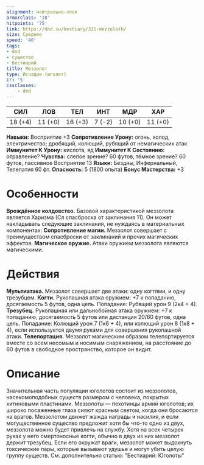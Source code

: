 ```yaml
---
alignment: нейтрально-злое
armorclass: '18'
hitpoints: '75'
link: https://dnd.su/bestiary/321-mezzoloth/
size: Среднее
speed: '40'
tags:
- dnd
- существо
- бестиарий
title: Меззолот
type: Исчадие (юголот)
cr: '5'
cssclasses:
    - dnd
---
```



| СИЛ | ЛОВ | ТЕЛ | ИНТ | МДР | ХАР |
|---|---|---|---|---|---|
| 18 (+4) | 11 (+0) | 16 (+3) | 7 (-2) | 10 (+0) | 11 (+0) |
**Навыки:** Восприятие +3
**Сопротивление Урону:** огонь, холод, электричество; дробящий, колющий, рубящий от немагических атак
**Иммунитет К Урону:** кислота, яд
**Иммунитет К Состоянию:** отравление?
**Чувства:** слепое зрение? 60 футов, тёмное зрение? 60 футов, пассивное Восприятие 13
**Языки:** Бездны, Инфернальный, Телепатия 60 фт.
**Опасность:** 5 (1800 опыта)
**Бонус Мастерства:** +3


# Особенности
**Врождённое колдовство.** Базовой характеристикой меззолота является Харизма (Сл спасброска от заклинания 11). Он может накладывать следующие заклинания, не нуждаясь в материальных компонентах:
**Сопротивление магии.** Меззолот совершает с преимуществом спасброски от заклинаний и прочих магических эффектов.
**Магическое оружие.** Атаки оружием меззолота являются магическими.


# Действия
**Мультиатака.** Меззолот совершает две атаки: одну когтями, и одну трезубцем.
**Когти.** Рукопашная атака оружием: +7 к попаданию, досягаемость 5 футов, одна цель. Попадание: Рубящий урон 9 (2к4 + 4).
**Трезубец.** Рукопашная или дальнобойная атака оружием: +7 к попаданию, досягаемость 5 футов или дистанция 20/60 футов, одна цель. Попадание: Колющий урон 7 (1к6 + 4), или колющий урон 8 (1к8 + 4), если используется двумя руками для совершения рукопашной атаки.
**Телепортация.** Меззолот магическим образом телепортируется вместе со всем несомым и носимым снаряжением, на расстояние до 60 футов в свободное пространство, которое он видит.


# Описание
Значительная часть популяции юголотов состоит из меззолотов, насекомоподобных существ размером с человека, покрытых хитиновыми пластинами. Меззолоты — пехотинцы армий юголотов; их широко посаженные глаза сияют красным светом, когда они бросаются на врагов. Меззолотом движет жажда награды и насилия, и если могущественное существо предложит хотя бы что-то одно из двух, меззолота можно будет привлечь на службу. Хотя на всех четырех руках у него смертоносные когти, обычно в двух из них меззолот держит трезубец. Если его окружат враги, меззолот может выдохнуть токсические пары, которые вызывают удушье и могут убить целую группу существ. См. дополнительно статью: "Бестиарий: Юголоты"